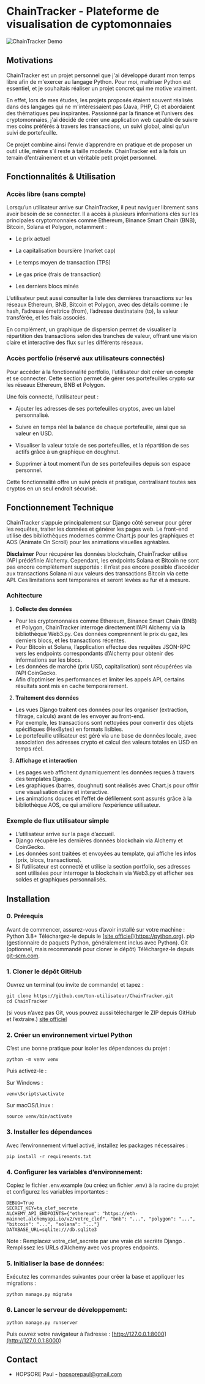 # ChainTracker - Plateforme de visualisation de cyptomonnaies
![ChainTracker Demo](demo/Capture.png)

## Motivations

ChainTracker est un projet personnel que j'ai développé durant mon temps libre afin de m'exercer au langage Python. Pour moi, maîtriser Python est essentiel, et je souhaitais réaliser un projet concret qui me motive vraiment.

En effet, lors de mes études, les projets proposés étaient souvent réalisés dans des langages qui ne m'intéressaient pas (Java, PHP, C) et abordaient des thématiques peu inspirantes. Passionné par la finance et l’univers des cryptomonnaies, j'ai décidé de créer une application web capable de suivre mes coins préférés à travers les transactions, un suivi global, ainsi qu’un suivi de portefeuille.

Ce projet combine ainsi l’envie d’apprendre en pratique et de proposer un outil utile, même s’il reste à taille modeste. ChainTracker est à la fois un terrain d’entraînement et un véritable petit projet personnel.

## Fonctionnalités & Utilisation

### Accès libre (sans compte)
Lorsqu’un utilisateur arrive sur ChainTracker, il peut naviguer librement sans avoir besoin de se connecter. Il a accès à plusieurs informations clés sur les principales cryptomonnaies comme Ethereum, Binance Smart Chain (BNB), Bitcoin, Solana et Polygon, notamment :

  - Le prix actuel

  - La capitalisation boursière (market cap)

  - Le temps moyen de transaction (TPS)

  - Le gas price (frais de transaction)

  - Les derniers blocs minés

L’utilisateur peut aussi consulter la liste des dernières transactions sur les réseaux Ethereum, BNB, Bitcoin et Polygon, avec des détails comme : le hash, l’adresse émettrice (from), l’adresse destinataire (to), la valeur transférée, et les frais associés.

En complément, un graphique de dispersion permet de visualiser la répartition des transactions selon des tranches de valeur, offrant une vision claire et interactive des flux sur les différents réseaux.

### Accès portfolio (réservé aux utilisateurs connectés)

Pour accéder à la fonctionnalité portfolio, l’utilisateur doit créer un compte et se connecter. Cette section permet de gérer ses portefeuilles crypto sur les réseaux Ethereum, BNB et Polygon.

Une fois connecté, l’utilisateur peut :

  - Ajouter les adresses de ses portefeuilles cryptos, avec un label personnalisé.

  - Suivre en temps réel la balance de chaque portefeuille, ainsi que sa valeur en USD.

  - Visualiser la valeur totale de ses portefeuilles, et la répartition de ses actifs grâce à un graphique en doughnut.

  - Supprimer à tout moment l’un de ses portefeuilles depuis son espace personnel.

Cette fonctionnalité offre un suivi précis et pratique, centralisant toutes ses cryptos en un seul endroit sécurisé.

## Fonctionnement Technique
ChainTracker s’appuie principalement sur Django côté serveur pour gérer les requêtes, traiter les données et générer les pages web. Le front-end utilise des bibliothèques modernes comme Chart.js pour les graphiques et AOS (Animate On Scroll) pour les animations visuelles agréables.

**Disclaimer**
Pour récupérer les données blockchain, ChainTracker utilise l’API prédéfinie Alchemy. Cependant, les endpoints Solana et Bitcoin ne sont pas encore complètement supportés : il n’est pas encore possible d’accéder aux transactions Solana ni aux valeurs des transactions Bitcoin via cette API. Ces limitations sont temporaires et seront levées au fur et à mesure.

### Achitecture

1. **Collecte des données**
  - Pour les cryptomonnaies comme Ethereum, Binance Smart Chain (BNB) et Polygon, ChainTracker interroge directement l’API Alchemy via la bibliothèque Web3.py. Ces données comprennent le prix du gaz, les     derniers blocs, et les transactions récentes.
  - Pour Bitcoin et Solana, l’application effectue des requêtes JSON-RPC vers les endpoints correspondants d’Alchemy pour obtenir des informations sur les blocs.
  - Les données de marché (prix USD, capitalisation) sont récupérées via l’API CoinGecko.
  - Afin d’optimiser les performances et limiter les appels API, certains résultats sont mis en cache temporairement.

2. **Traitement des données**
  - Les vues Django traitent ces données pour les organiser (extraction, filtrage, calculs) avant de les envoyer au front-end.
  - Par exemple, les transactions sont nettoyées pour convertir des objets spécifiques (HexBytes) en formats lisibles.
  - Le portefeuille utilisateur est géré via une base de données locale, avec association des adresses crypto et calcul des valeurs totales en USD en temps réel.


3. **Affichage et interaction**
  - Les pages web affichent dynamiquement les données reçues à travers des templates Django.
  - Les graphiques (barres, doughnut) sont réalisés avec Chart.js pour offrir une visualisation claire et interactive.
  - Les animations douces et l’effet de défilement sont assurés grâce à la bibliothèque AOS, ce qui améliore l’expérience utilisateur.

### Exemple de flux utilisateur simple
  - L’utilisateur arrive sur la page d’accueil.
  - Django récupère les dernières données blockchain via Alchemy et CoinGecko.
  - Les données sont traitées et envoyées au template, qui affiche les infos (prix, blocs, transactions).
  - Si l’utilisateur est connecté et utilise la section portfolio, ses adresses sont utilisées pour interroger la blockchain via Web3.py et afficher ses soldes et graphiques personnalisés.

## Installation

### 0. Prérequis

Avant de commencer, assurez-vous d’avoir installé sur votre machine :
Python 3.8+
Téléchargez-le depuis le [[site officiel](https://python.org)](https://python.org).
pip (gestionnaire de paquets Python, généralement inclus avec Python).
Git (optionnel, mais recommandé pour cloner le dépôt)
Téléchargez-le depuis [git-scm.com](git-scm.com).

### 1. Cloner le dépôt GitHub

Ouvrez un terminal (ou invite de commande) et tapez :

```dotenv
git clone https://github.com/ton-utilisateur/ChainTracker.git
cd ChainTracker
```
(si vous n’avez pas Git, vous pouvez aussi télécharger le ZIP depuis GitHub et l’extraire.)
[site officiel](https://www.php.net/)

### 2. Créer un environnement virtuel Python

C’est une bonne pratique pour isoler les dépendances du projet :

```dotenv
python -m venv venv
```
Puis activez-le :

Sur Windows :
```dotenv
venv\Scripts\activate
```
Sur macOS/Linux :
```dotenv
source venv/bin/activate
```
### 3. Installer les dépendances

Avec l’environnement virtuel activé, installez les packages nécessaires :

```dotenv
pip install -r requirements.txt

```
### 4. **Configurer les variables d’environnement**:
Copiez le fichier .env.example (ou créez un fichier .env) à la racine du projet et configurez les variables importantes :

```dotenv
DEBUG=True
SECRET_KEY=ta_clef_secrete
ALCHEMY_API_ENDPOINTS={"ethereum": "https://eth-mainnet.alchemyapi.io/v2/votre_clef", "bnb": "...", "polygon": "...", "bitcoin": "...", "solana": "..."}
DATABASE_URL=sqlite:///db.sqlite3
```
Note :
Remplacez votre_clef_secrete par une vraie clé secrète Django .
Remplissez les URLs d’Alchemy avec vos propres endpoints.
    
### 5. **Initialiser la base de données**:
Exécutez les commandes suivantes pour créer la base et appliquer les migrations :

```dotenv
python manage.py migrate
```
### 6. **Lancer le serveur de développement**:

```dotenv
python manage.py runserver
```
Puis ouvrez votre navigateur à l’adresse : [http://127.0.0.1:8000](http://127.0.0.1:8000)

## Contact

- HOPSORE Paul -  [hopsorepaul@gmail.com](mailto:hopsorepaul@gmail.com)

